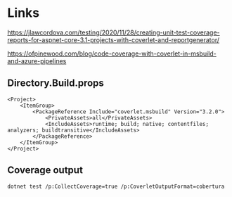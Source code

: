 # Links 

https://jlawcordova.com/testing/2020/11/28/creating-unit-test-coverage-reports-for-aspnet-core-3.1-projects-with-coverlet-and-reportgenerator/

https://ofpinewood.com/blog/code-coverage-with-coverlet-in-msbuild-and-azure-pipelines



## Directory.Build.props
```
<Project>
    <ItemGroup>
        <PackageReference Include="coverlet.msbuild" Version="3.2.0">
            <PrivateAssets>all</PrivateAssets>
            <IncludeAssets>runtime; build; native; contentfiles; analyzers; buildtransitive</IncludeAssets>
        </PackageReference>
    </ItemGroup>
</Project>
```

## Coverage output
```
dotnet test /p:CollectCoverage=true /p:CoverletOutputFormat=cobertura
```